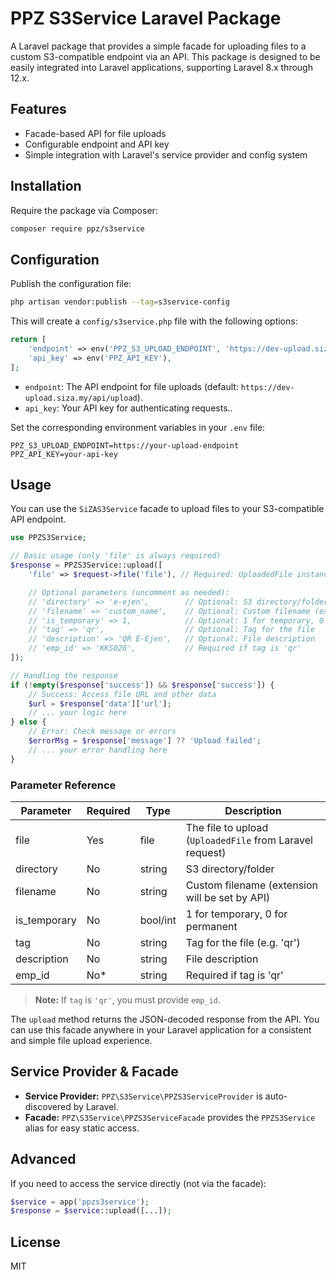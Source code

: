 # PPZ S3Service Laravel Package

A Laravel package that provides a simple facade for uploading files to a custom S3-compatible endpoint via an API. This package is designed to be easily integrated into Laravel applications, supporting Laravel 8.x through 12.x.

## Features
- Facade-based API for file uploads
- Configurable endpoint and API key
- Simple integration with Laravel's service provider and config system

## Installation

Require the package via Composer:

```bash
composer require ppz/s3service
```

## Configuration

Publish the configuration file:

```bash
php artisan vendor:publish --tag=s3service-config
```

This will create a `config/s3service.php` file with the following options:

```php
return [
    'endpoint' => env('PPZ_S3_UPLOAD_ENDPOINT', 'https://dev-upload.siza.my/api/upload'),
    'api_key' => env('PPZ_API_KEY'),
];
```

- `endpoint`: The API endpoint for file uploads (default: `https://dev-upload.siza.my/api/upload`).
- `api_key`: Your API key for authenticating requests..

Set the corresponding environment variables in your `.env` file:

```
PPZ_S3_UPLOAD_ENDPOINT=https://your-upload-endpoint
PPZ_API_KEY=your-api-key
```

## Usage

You can use the `SiZAS3Service` facade to upload files to your S3-compatible API endpoint.

```php
use PPZS3Service;

// Basic usage (only 'file' is always required)
$response = PPZS3Service::upload([
    'file' => $request->file('file'), // Required: UploadedFile instance

    // Optional parameters (uncomment as needed):
    // 'directory' => 'e-ejen',        // Optional: S3 directory/folder
    // 'filename' => 'custom_name',    // Optional: Custom filename (extension will be set by API)
    // 'is_temporary' => 1,            // Optional: 1 for temporary, 0 for permanent
    // 'tag' => 'qr',                  // Optional: Tag for the file
    // 'description' => 'QR E-Ejen',   // Optional: File description
    // 'emp_id' => 'KKS020',           // Required if tag is 'qr'
]);

// Handling the response
if (!empty($response['success']) && $response['success']) {
    // Success: Access file URL and other data
    $url = $response['data']['url'];
    // ... your logic here
} else {
    // Error: Check message or errors
    $errorMsg = $response['message'] ?? 'Upload failed';
    // ... your error handling here
}
```

### Parameter Reference

| Parameter     | Required | Type    | Description                                              |
|---------------|----------|---------|----------------------------------------------------------|
| file          | Yes      | file    | The file to upload (`UploadedFile` from Laravel request) |
| directory     | No       | string  | S3 directory/folder                                      |
| filename      | No       | string  | Custom filename (extension will be set by API)           |
| is_temporary  | No       | bool/int| 1 for temporary, 0 for permanent                         |
| tag           | No       | string  | Tag for the file (e.g. 'qr')                            |
| description   | No       | string  | File description                                         |
| emp_id        | No*      | string  | Required if tag is 'qr'                                  |

> **Note:** If `tag` is `'qr'`, you must provide `emp_id`.

The `upload` method returns the JSON-decoded response from the API. You can use this facade anywhere in your Laravel application for a consistent and simple file upload experience.

## Service Provider & Facade

- **Service Provider:** `PPZ\S3Service\PPZS3ServiceProvider` is auto-discovered by Laravel.
- **Facade:** `PPZ\S3Service\PPZS3ServiceFacade` provides the `PPZS3Service` alias for easy static access.

## Advanced

If you need to access the service directly (not via the facade):

```php
$service = app('ppzs3service');
$response = $service::upload([...]);
```

## License

MIT 
